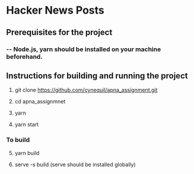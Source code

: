 # Hacker News Posts

## Prerequisites for the project

### -- Node.js, yarn should be installed on your machine beforehand.

## Instructions for building and running the project

1. git clone https://github.com/cynequil/apna_assignment.git

2. cd apna_assignmnet

3. yarn

4. yarn start

### To build

5. yarn build

6. serve -s build (serve should be installed globally)
